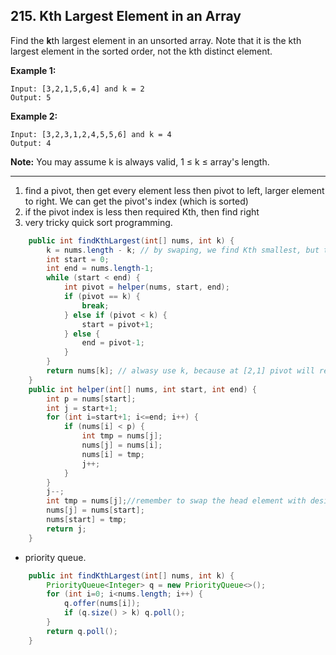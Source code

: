 ## 215. Kth Largest Element in an Array

Find the **k**th largest element in an unsorted array. Note that it is the kth largest element in the sorted order, not the kth distinct element.

**Example 1:**

```
Input: [3,2,1,5,6,4] and k = 2
Output: 5
```

**Example 2:**

```
Input: [3,2,3,1,2,4,5,5,6] and k = 4
Output: 4
```

**Note:** 
You may assume k is always valid, 1 ≤ k ≤ array's length.

---

1. find a pivot, then get every element less then pivot to left, larger element to right. We can get the pivot's index (which is sorted)
2. if the pivot index is less then required Kth, then find right
3. very tricky quick sort programming.

```java
    public int findKthLargest(int[] nums, int k) {
        k = nums.length - k; // by swaping, we find Kth smallest, but the problem is largest
        int start = 0;
        int end = nums.length-1;
        while (start < end) {
            int pivot = helper(nums, start, end);
            if (pivot == k) {
                break;
            } else if (pivot < k) {
                start = pivot+1;
            } else {
                end = pivot-1;
            }
        }
        return nums[k]; // alwasy use k, because at [2,1] pivot will return 1, and k is 0, this case, the start will surpass end, causing pivot is not equals to k.
    }
    public int helper(int[] nums, int start, int end) {
        int p = nums[start];
        int j = start+1;
        for (int i=start+1; i<=end; i++) {
            if (nums[i] < p) {
                int tmp = nums[j];
                nums[j] = nums[i];
                nums[i] = tmp;
                j++;
            }
        }
        j--;
        int tmp = nums[j];//remember to swap the head element with desired position.
        nums[j] = nums[start];
        nums[start] = tmp;
        return j;
    }
```

* priority queue.

```java
    public int findKthLargest(int[] nums, int k) {
        PriorityQueue<Integer> q = new PriorityQueue<>();
        for (int i=0; i<nums.length; i++) {
            q.offer(nums[i]);
            if (q.size() > k) q.poll();
        }
        return q.poll();
    }
```

